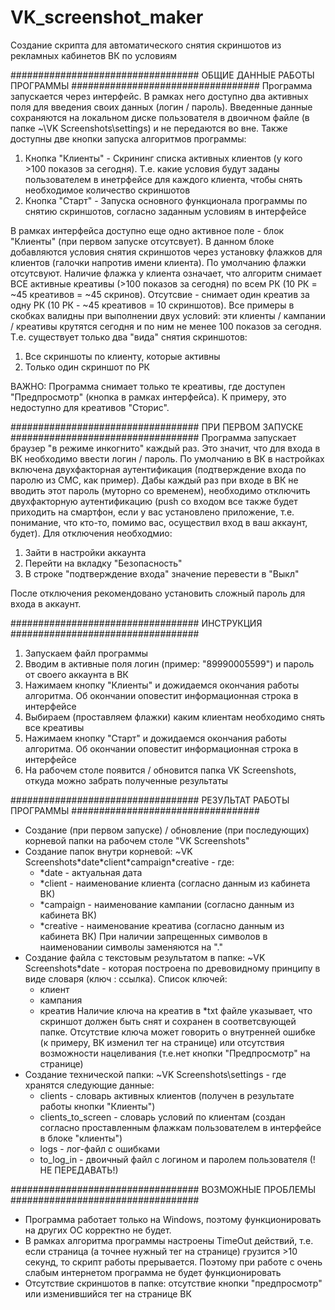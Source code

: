 # VK_screenshot_maker
Создание скрипта для автоматического снятия скриншотов из рекламных кабинетов ВК по условиям

##################################
ОБЩИЕ ДАННЫЕ РАБОТЫ ПРОГРАММЫ
##################################
Программа запускается через интерфейс. В рамках него доступно два активных поля для введения своих данных (логин / пароль). Введенные данные сохраняются на локальном диске пользователя в двоичном файле (в папке ~\VK Screenshots\settings) и не передаются во вне.
Также доступны две кнопки запуска алгоритмов программы:
  1. Кнопка "Клиенты" - Скрининг списка активных клиентов (у кого >100 показов за сегодня). Т.е. какие условия будут заданы пользователем в инетрфейсе для каждого клиента, чтобы снять необходимое количество скриншотов
  2. Кнопка "Старт" - Запуска основного функционала программы по снятию скриншотов, согласно заданным условиям в интерфейсе
 
В рамках интерфейса доступно еще одно активное поле - блок "Клиенты" (при первом запуске отсутсвует). В данном блоке добавляются условия снятия скриншотов через установку флажков для клиентов (галочки напротив имени клиента). По умолчанию флажки отсутсвуют. Наличие флажка у клиента означает, что алгоритм снимает ВСЕ активные креативы (>100 показов за сегодня) по всем РК (10 РК = ~45 креативов = ~45 скринов). Отсутсвие - снимает один креатив за одну РК (10 РК  - ~45 креативов = 10 скриншотов). Все примеры в скобках валидны при выполнении двух условий: эти клиенты / кампании / креативы крутятся сегодня и по ним не менее 100 показов за сегодня. Т.е. существует только два "вида" снятия скриншотов:
  1. Все скриншоты по клиенту, которые активны
  2. Только один скриншот по РК

ВАЖНО: Программа снимает только те креативы, где доступен "Предпросмотр" (кнопка в рамках интерфейса). К примеру, это недоступно для креативов "Сторис".

##################################
ПРИ ПЕРВОМ ЗАПУСКЕ
##################################
Программа запускает браузер "в режиме инкогнито" каждый раз. Это значит, что для входа в ВК необходимо ввести логин / пароль. По умолчанию в ВК в настройках включена двухфакторная аутентификация (подтверждение входа по паролю из СМС, как пример). Дабы каждый раз при входе в ВК не вводить этот пароль (муторно со временем), необходимо отключить двухфакторную аутентификацию (push со входом все также будет приходить на смартфон, если у вас установлено приложение, т.е. понимание, что кто-то, помимо вас, осуществил вход в ваш аккаунт, будет). Для отключения необходмио:
  1. Зайти в настройки аккаунта
  2. Перейти на вкладку "Безопасность"
  3. В строке "подтверждение входа" значение перевести в "Выкл"
  
После отключения рекомендовано установить сложный пароль для входа в аккаунт.

##################################
ИНСТРУКЦИЯ
##################################
1. Запускаем файл программы
2. Вводим в активные поля логин (пример: "89990005599") и пароль от своего аккаунта в ВК
3. Нажимаем кнопку "Клиенты" и дожидаемся окончания работы алгоритма. Об окончании оповестит информационная строка в интерфейсе
4. Выбираем (проставляем флажки) каким клиентам необходимо снять все креативы
5. Нажимаем кнопку "Старт" и дожидаемся окончания работы алгоритма. Об окончании оповестит информационная строка в интерфейсе
6. На рабочем столе появится / обновится папка VK Screenshots, откуда можно забрать полученные результаты

##################################
РЕЗУЛЬТАТ РАБОТЫ ПРОГРАММЫ
##################################
- Создание (при первом запуске) / обновление (при последующих) корневой папки на рабочем столе "VK Screenshots"
- Создание папок внутри корневой: ~VK Screenshots\*date\*client\*campaign\*creative - где:
	- *date - актуальная дата
	- *client - наименование клиента (согласно данным из кабинета ВК)
	- *campaign - наименование кампании (согласно данным из кабинета ВК)
	- *creative - наименование креатива (согласно данным из кабинета ВК)
	При наличии запрещенных символов в наименовании символы заменяются на "."
- Создание файла с текстовым результатом в папке: ~VK Screenshots\*date  - которая построена по древовидному принципу в виде словаря (ключ : ссылка). Список ключей:
	- клиент
	- кампания
	- креатив
	Наличие ключа на креатив в *txt файле указывает, что скриншот должен быть снят и сохранен в соответсвующей папке. Отсутствие ключа может говорить о внутренней ошибке (к примеру, ВК изменил тег на странице) или отсутствия возможности нацеливания (т.е.нет кнопки "Предпросмотр" на странице)
- Создание технической папки: ~VK Screenshots\settings  - где хранятся следующие данные:
	- clients - словарь активных клиентов (получен в результате работы кнопки "Клиенты")
	- clients_to_screen - словарь условий по клиентам (создан согласно проставленным флажкам пользователем в интерфейсе в блоке "клиенты")
	- logs - лог-файл с ошибками
	- to_log_in - двоичный файл с логином и паролем пользователя (!НЕ ПЕРЕДАВАТЬ!)

##################################
ВОЗМОЖНЫЕ ПРОБЛЕМЫ
##################################
- Программа работает только на Windows, поэтому функционировать на других ОС корректно не будет.
- В рамках алгоритма программы настроены TimeOut действий, т.е. если страница (а точнее нужный тег на странице) грузится >10 секунд, то скрипт работы прерывается. Поэтому при работе с очень слабым интернетом программа не будет функционировать
- Отсутствие скриншотов в папке: отсутствие кнопки "предпросмотр" или изменившийся тег на странице ВК

